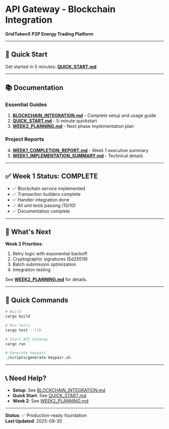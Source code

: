 # API Gateway - Blockchain Integration

**GridTokenX P2P Energy Trading Platform**

---

## 🚀 Quick Start

Get started in 5 minutes: **[QUICK_START.md](./QUICK_START.md)**

---

## 📚 Documentation

### Essential Guides

1. **[BLOCKCHAIN_INTEGRATION.md](./BLOCKCHAIN_INTEGRATION.md)** - Complete setup and usage guide
2. **[QUICK_START.md](./QUICK_START.md)** - 5-minute quickstart
3. **[WEEK2_PLANNING.md](./WEEK2_PLANNING.md)** - Next phase implementation plan

### Project Reports

4. **[WEEK1_COMPLETION_REPORT.md](./WEEK1_COMPLETION_REPORT.md)** - Week 1 executive summary
5. **[WEEK1_IMPLEMENTATION_SUMMARY.md](./WEEK1_IMPLEMENTATION_SUMMARY.md)** - Technical details

---

## ✅ Week 1 Status: COMPLETE

- ✅ Blockchain service implemented
- ✅ Transaction builders complete
- ✅ Handler integration done
- ✅ All unit tests passing (10/10)
- ✅ Documentation complete

---

## 🎯 What's Next

**Week 2 Priorities**:
1. Retry logic with exponential backoff
2. Cryptographic signatures (Ed25519)
3. Batch submission optimization
4. Integration testing

See **[WEEK2_PLANNING.md](./WEEK2_PLANNING.md)** for details.

---

## 🔧 Quick Commands

```bash
# Build
cargo build

# Run tests
cargo test --lib

# Start API Gateway
cargo run

# Generate keypair
./scripts/generate-keypair.sh
```

---

## 📞 Need Help?

- **Setup**: See [BLOCKCHAIN_INTEGRATION.md](./BLOCKCHAIN_INTEGRATION.md)
- **Quick Start**: See [QUICK_START.md](./QUICK_START.md)
- **Week 2**: See [WEEK2_PLANNING.md](./WEEK2_PLANNING.md)

---

**Status**: ✅ Production-ready foundation  
**Last Updated**: 2025-09-30

